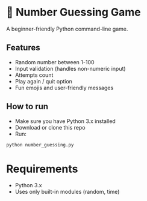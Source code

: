 # 🎲 Number Guessing Game

A beginner-friendly Python command-line game.

## Features
- Random number between 1-100
- Input validation (handles non-numeric input)
- Attempts count
- Play again / quit option
- Fun emojis and user-friendly messages

## How to run
- Make sure you have Python 3.x installed
- Download or clone this repo
- Run:

```bash
python number_guessing.py
```

# Requirements
- Python 3.x
- Uses only built-in modules (random, time)
